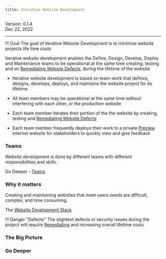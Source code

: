 ```yaml
---
title: Iterative Website Development
---
```


Version: 0.1.4  
Dec 22, 2022

---

!!! Goal
    The goal of Iterative Website Development is to minimize website projects life time costs

Iterative website development enables the Define, Design, Develop, Deploy and Maintenance teams to be operational at the same time creating, testing and on [Remediating Website Defects](defect_remediation_cost.md)​, during the lifetime of the website

- Iterative website development is based on team-work that defines, designs, develops, deploys, and maintains the website project for its lifetime. 
  
- All team members may be operational at the same time without interfering with each other, or the production website
  
- Each team member iterates their portion of the the website by creating, testing and [Remediating Website Defects](defect_remediation_cost.md)

- Each team member frequently deploys their work to a private [Preview](preview.md) internet website for stakeholders to quickly view and give feedback 

### Teams

Website development is done by different teams with different responsibilities and skills.

Go Deeper - [Teams](teams.md)

### Why it matters

Creating and maintaining websites that meet users needs are difficult, complex, and time consuming.

The [Website Development Stack](website_dev_stack.md)

!!! Danger "Defects"
	The slightest defects or security issues during the project will require [Remediating](defect_remediation_cost.md) and increasing overall lifetime costs 


### The Big Picture

### Go Deeper

